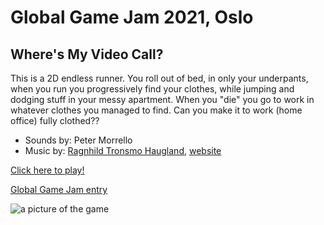 # Global Game Jam 2021, Oslo
## Where's My Video Call?

This is a 2D endless runner.  You roll out of bed, in only your underpants, when you run you progressively find your clothes, while jumping and dodging stuff in your messy apartment. When you "die" you go to work in whatever clothes you managed to find. Can you make it to work (home office) fully clothed??


* Sounds by: Peter Morrello
* Music by: [Ragnhild Tronsmo Haugland](mailto:ragnhildth@gmail.com), [website](https://www.ombrasounds.com/ )

[Click here to play!](https://github.com/Slideshow776/GGJ2021OSLO/tree/master/release)

[Global Game Jam entry](https://globalgamejam.org/2021/games/wheres-my-video-call-3)

![a picture of the game](https://user-images.githubusercontent.com/4059636/106383164-96392780-63c4-11eb-83e9-73981dcfd1e2.PNG)


